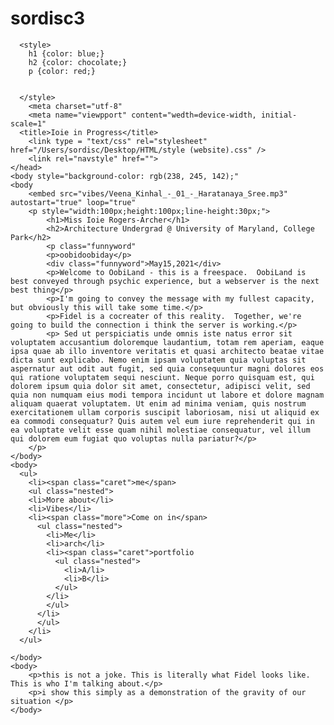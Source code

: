 # sordisc3
<html>
    <head>
      
      <style>
        h1 {color: blue;}
        h2 {color: chocolate;}
        p {color: red;}


      </style>
        <meta charset="utf-8"
        <meta name="viewpport" content="wedth=device-width, initial-scale=1"
      <title>Ioie in Progress</title>
        <link type = "text/css" rel="stylesheet" href="/Users/sordisc/Desktop/HTML/style (website).css" />
        <link rel="navstyle" href="">
    </head>
    <body style="background-color: rgb(238, 245, 142);"
    <body
        <embed src="vibes/Veena_Kinhal_-_01_-_Haratanaya_Sree.mp3" autostart="true" loop="true" 
        <p style="width:100px;height:100px;line-height:30px;">
            <h1>Miss Ioie Rogers-Archer</h1>
            <h2>Architecture Undergrad @ University of Maryland, College Park</h2>
            <p class="funnyword"
            <p>oobidoobiday</p>
            <div class="funnyword">May15,2021</div>
            <p>Welcome to OobiLand - this is a freespace.  OobiLand is best conveyed through psychic experience, but a webserver is the next best thing</p>
            <p>I'm going to convey the message with my fullest capacity, but obviously this will take some time.</p>
            <p>Fidel is a cocreater of this reality.  Together, we're going to build the connection i think the server is working.</p>
            <p> Sed ut perspiciatis unde omnis iste natus error sit voluptatem accusantium doloremque laudantium, totam rem aperiam, eaque ipsa quae ab illo inventore veritatis et quasi architecto beatae vitae dicta sunt explicabo. Nemo enim ipsam voluptatem quia voluptas sit aspernatur aut odit aut fugit, sed quia consequuntur magni dolores eos qui ratione voluptatem sequi nesciunt. Neque porro quisquam est, qui dolorem ipsum quia dolor sit amet, consectetur, adipisci velit, sed quia non numquam eius modi tempora incidunt ut labore et dolore magnam aliquam quaerat voluptatem. Ut enim ad minima veniam, quis nostrum exercitationem ullam corporis suscipit laboriosam, nisi ut aliquid ex ea commodi consequatur? Quis autem vel eum iure reprehenderit qui in ea voluptate velit esse quam nihil molestiae consequatur, vel illum qui dolorem eum fugiat quo voluptas nulla pariatur?</p>
        </p>
    </body>
    <body>
      <ul>
        <li><span class="caret">me</span>
        <ul class="nested">
        <li>More about</li>
        <li>Vibes</li>
        <li><span class="more">Come on in</span>
          <ul class="nested">
            <li>Me</li> 
            <li>arch</li>
            <li><span class="caret">portfolio
              <ul class="nested">
                <li>A/li>
                <li>B</li>
              </ul>
            </li>
            </ul>
          </li>
          </ul>
        </li>
      </ul>
      
    </body>
    <body>
        <p>this is not a joke. This is literally what Fidel looks like. This is who I'm talking about.</p>
        <p>i show this simply as a demonstration of the gravity of our situation </p>
    </body>
